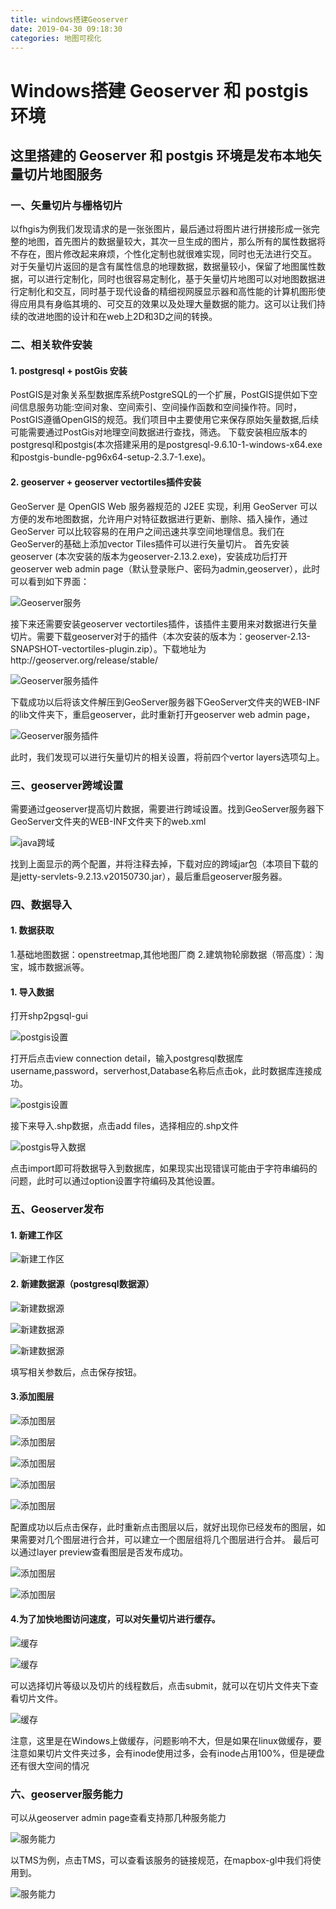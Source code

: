 ```yaml
---
title: windows搭建Geoserver
date: 2019-04-30 09:18:30
categories: 地图可视化
---
```

# Windows搭建 Geoserver 和 postgis 环境
## 这里搭建的 Geoserver 和 postgis 环境是发布本地矢量切片地图服务

### 一、矢量切片与栅格切片
以fhgis为例我们发现请求的是一张张图片，最后通过将图片进行拼接形成一张完整的地图，首先图片的数据量较大，其次一旦生成的图片，那么所有的属性数据将不存在，图片修改起来麻烦，个性化定制也就很难实现，同时也无法进行交互。
对于矢量切片返回的是含有属性信息的地理数据，数据量较小，保留了地图属性数据，可以进行定制化，同时也很容易定制化，基于矢量切片地图可以对地图数据进行定制化和交互，同时基于现代设备的精细视网膜显示器和高性能的计算机图形使得应用具有身临其境的、可交互的效果以及处理大量数据的能力。这可以让我们持续的改进地图的设计和在web上2D和3D之间的转换。

### 二、相关软件安装

#### 1. postgresql + postGis 安装

PostGIS是对象关系型数据库系统PostgreSQL的一个扩展，PostGIS提供如下空间信息服务功能:空间对象、空间索引、空间操作函数和空间操作符。同时，PostGIS遵循OpenGIS的规范。我们项目中主要使用它来保存原始矢量数据,后续可能需要通过PostGis对地理空间数据进行查找，筛选。
下载安装相应版本的postgresql和postgis(本次搭建采用的是postgresql-9.6.10-1-windows-x64.exe和postgis-bundle-pg96x64-setup-2.3.7-1.exe)。

#### 2. geoserver + geoserver vectortiles插件安装

 GeoServer 是 OpenGIS Web 服务器规范的 J2EE 实现，利用 GeoServer 可以方便的发布地图数据，允许用户对特征数据进行更新、删除、插入操作，通过 GeoServer 可以比较容易的在用户之间迅速共享空间地理信息。我们在GeoServer的基础上添加vector Tiles插件可以进行矢量切片。
首先安装geoserver (本次安装的版本为geoserver-2.13.2.exe)，安装成功后打开geoserver web admin page（默认登录账户、密码为admin,geoserver），此时可以看到如下界面：

![Geoserver服务](Geoserver.png)

接下来还需要安装geoserver vectortiles插件，该插件主要用来对数据进行矢量切片。需要下载geoserver对于的插件（本次安装的版本为：geoserver-2.13-SNAPSHOT-vectortiles-plugin.zip）。下载地址为http://geoserver.org/release/stable/

![Geoserver服务插件](geoserver-plugin.png)

下载成功以后将该文件解压到GeoServer服务器下GeoServer文件夹的WEB-INF的lib文件夹下，重启geoserver，此时重新打开geoserver web admin page，

![Geoserver服务插件](geoser-plu-set.png)

此时，我们发现可以进行矢量切片的相关设置，将前四个vertor layers选项勾上。

### 三、geoserver跨域设置

需要通过geoserver提高切片数据，需要进行跨域设置。找到GeoServer服务器下GeoServer文件夹的WEB-INF文件夹下的web.xml

![java跨域](xml.png)

找到上面显示的两个配置，并将注释去掉，下载对应的跨域jar包（本项目下载的是jetty-servlets-9.2.13.v20150730.jar），最后重启geoserver服务器。

### 四、数据导入

#### 1. 数据获取
1.基础地图数据：openstreetmap,其他地图厂商
2.建筑物轮廓数据（带高度）：淘宝，城市数据派等。

#### 1. 导入数据
打开shp2pgsql-gui

![postgis设置](postgis.jpg)

打开后点击view connection detail，输入postgresql数据库username,password，serverhost,Database名称后点击ok，此时数据库连接成功。

![postgis设置](postgis-set.jpg)

接下来导入.shp数据，点击add files，选择相应的.shp文件

![postgis导入数据](postgis-data.jpg)

点击import即可将数据导入到数据库，如果现实出现错误可能由于字符串编码的问题，此时可以通过option设置字符编码及其他设置。

### 五、Geoserver发布

#### 1. 新建工作区

![新建工作区](geoserver-new.jpg)

#### 2. 新建数据源（postgresql数据源）

![新建数据源](geoserver-dta.jpg)

![新建数据源](geo-postgis.jpg)

![新建数据源](geoser-postgis-set.jpg)

填写相关参数后，点击保存按钮。

#### 3.添加图层

![添加图层](geoser-layer.jpg)

![添加图层](geoserver-layer-set.jpg)

![添加图层](geoserver-configure.jpg)

![添加图层](geoserver-configu.jpg)

![添加图层](geoser-configure1.jpg)

配置成功以后点击保存，此时重新点击图层以后，就好出现你已经发布的图层，如果需要对几个图层进行合并，可以建立一个图层组将几个图层进行合并。
最后可以通过layer preview查看图层是否发布成功。

![添加图层](layer-preview.jpg)

![添加图层](view-layer.jpg)

#### 4.为了加快地图访问速度，可以对矢量切片进行缓存。

![缓存](cache-layer.jpg)

![缓存](cachelayer1.jpg)

可以选择切片等级以及切片的线程数后，点击submit，就可以在切片文件夹下查看切片文件。

![缓存](cache-layer2.jpg)

注意，这里是在Windows上做缓存，问题影响不大，但是如果在linux做缓存，要注意如果切片文件夹过多，会有inode使用过多，会有inode占用100%，但是硬盘还有很大空间的情况

### 六、geoserver服务能力

可以从geoserver admin page查看支持那几种服务能力

![服务能力](ability.jpg)

以TMS为例，点击TMS，可以查看该服务的链接规范，在mapbox-gl中我们将使用到。

![服务能力](ability2.jpg)